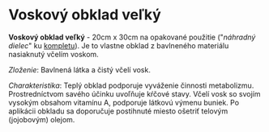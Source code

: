 Voskový obklad veľký
====================

**Voskový obklad veľký** - 20cm x 30cm na opakované použitie ("*náhradný
dielec*" ku [kompletu](../sviecky/voskove-obklady)). Je to vlastne
obklad z bavlneného materiálu nasiaknutý včelím voskom.

*Zloženie*: Bavlnená látka a čistý včelí vosk.

*Charakteristika*: Teplý obklad podporuje vyváženie činnosti metabolizmu.
Prostredníctvom savého účinku uvoľňuje kŕčové stavy. Včelí vosk so svojím
vysokým obsahom vitamínu A, podporuje látkovú výmenu buniek. Po aplikácii
obkladu sa doporučuje postihnuté miesto ošetriť telovým (jojobovým) olejom.
